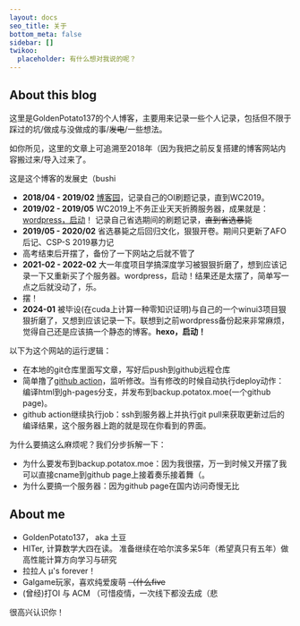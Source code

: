 ```yaml
---
layout: docs
seo_title: 关于
bottom_meta: false
sidebar: []
twikoo:
  placeholder: 有什么想对我说的呢？
---
```


## About this blog
这里是GoldenPotato137的个人博客，主要用来记录一些个人记录，包括但不限于踩过的坑/做成与没做成的事/~~发电~~/一些想法。

如你所见，这里的文章上可追溯至2018年（因为我把之前反复搭建的博客网站内容搬过来/导入过来了。

这是这个博客的发展史（bushi
* **2018/04 - 2019/02** [博客园](https://www.cnblogs.com/GoldenPotato/?page=1)，记录自己的OI刷题记录，直到WC2019。
* **2019/02 - 2019/05** WC2019上不务正业天天折腾服务器，成果就是：[wordpress，启动](https://potatox.moe/2019/02/11/hello-world-1/)！ 记录自己省选期间的刷题记录，~~直到省选暴毙~~
* **2019/05 - 2020/02** 省选暴毙之后回归文化，狠狠开卷。期间只更新了AFO后记、CSP-S 2019暴力记
* 高考结束后开摆了，备份了一下网站之后就不管了
* **2021-02 - 2022-02** 大一年度项目学搞深度学习被狠狠折磨了，想到应该记录一下又重新买了个服务器。wordpress，启动！结果还是太摆了，简单写一点之后就没动了，乐。
* 摆！
* **2024-01** 被毕设(在cuda上计算一种零知识证明)与自己的一个winui3项目狠狠折磨了，又想到应该记录一下。联想到之前wordpress备份起来非常麻烦，觉得自己还是应该搞一个静态的博客。**hexo，启动！**

以下为这个网站的运行逻辑：

* 在本地的git仓库里面写文章，写好后push到github远程仓库
* 简单撸了[github action](https://github.com/GoldenPotato137/goldenpotato137.github.io/blob/master/.github/workflows/deploy.yml)，监听修改。当有修改的时候自动执行deploy动作：编译html到gh-pages分支，并发布到backup.potatox.moe(一个github page)。
* github action继续执行job：ssh到服务器上并执行git pull来获取更新过后的编译结果，这个服务器上跑的就是现在你看到的界面。

为什么要搞这么麻烦呢？我们分步拆解一下：
* 为什么要发布到backup.potatox.moe：因为我很摆，万一到时候又开摆了我可以直接cname到github page上接着奏乐接着舞（。
* 为什么要搞一个服务器：因为github page在国内访问奇慢无比


## About me

* GoldenPotato137， aka 土豆
* HITer, 计算数学大四在读。 准备继续在哈尔滨多呆5年（希望真只有五年）做高性能计算方向学习与研究
* 拉拉人 μ's forever！
* Galgame玩家，喜欢纯爱废萌 ~~（什么five~~
* (曾经)打OI 与 ACM （可惜疫情，一次线下都没去成（悲

很高兴认识你！